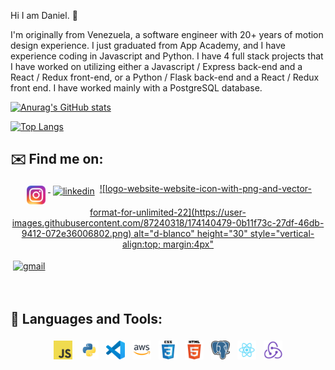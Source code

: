 Hi I am Daniel. 👋

I'm originally from Venezuela, a software engineer with 20+ years of motion design experience. I just graduated from App Academy, and I have experience coding in Javascript and Python. I have 4 full stack projects that I have worked on utilizing either a Javascript / Express back-end and a React / Redux front-end, or a Python / Flask back-end and a React / Redux front end. I have worked mainly with a PostgreSQL database. 


[![Anurag's GitHub stats](https://github-readme-stats.vercel.app/api?username=danguai&show_icons=true&theme=tokyonight)](https://github.com/danguai/github-readme-stats)

[![Top Langs](https://github-readme-stats.vercel.app/api/top-langs/?username=danguai&hide=pug&langs_count=4&show_icons=true&theme=tokyonight)](https://github.com/danguai/github-readme-stats)

## ✉️ Find me on:
<p align="center">
 <a href="https://www.instagram.com/danguai/" target="_blank" rel="noopener noreferrer"> <img src="https://raw.githubusercontent.com/github/explore/06c46459e7947c8a25f72798af696d66e202ac39/topics/instagram/instagram.png" alt="instagram" height="30" style="vertical-align:top; margin:4px"> </a>
 <a href="https://linkedin.com/in/blancodaniel" target="_blank" rel="noopener noreferrer"> <img src="https://upload.wikimedia.org/wikipedia/commons/thumb/c/ca/LinkedIn_logo_initials.png/800px-LinkedIn_logo_initials.png" alt="linkedin" height="30" style="vertical-align:top; margin:4px"></a>
  <a href="https://d-blanco.com/" target="_blank" rel="noopener noreferrer"> ![logo-website-website-icon-with-png-and-vector-format-for-unlimited-22](https://user-images.githubusercontent.com/87240318/174140479-0b11f73c-27df-46db-9412-072e36006802.png) alt="d-blanco" height="30" style="vertical-align:top; margin:4px"</a>


 <a href="mailto:db@d-blanco.com"> <img src="https://cdn-icons-png.flaticon.com/512/281/281769.png" alt="gmail" height="30" style="vertical-align:top; margin:4px"></a>
</p>

<br />

## 🧰 Languages and Tools:
<p align="center">
<img src="https://raw.githubusercontent.com/github/explore/80688e429a7d4ef2fca1e82350fe8e3517d3494d/topics/javascript/javascript.png" alt="Javascript" height="30" style="vertical-align:top; margin:4px">
<img src="https://raw.githubusercontent.com/github/explore/80688e429a7d4ef2fca1e82350fe8e3517d3494d/topics/python/python.png" alt="Python" height="30" style="vertical-align:top; margin:4px">
<img src="https://raw.githubusercontent.com/github/explore/80688e429a7d4ef2fca1e82350fe8e3517d3494d/topics/visual-studio-code/visual-studio-code.png" alt="VS Code" height="30" style="vertical-align:top; margin:4px">
<img src="https://raw.githubusercontent.com/github/explore/fbceb94436312b6dacde68d122a5b9c7d11f9524/topics/aws/aws.png" alt="aws" height="30" style="vertical-align:top; margin:4px">
<img src="https://raw.githubusercontent.com/github/explore/80688e429a7d4ef2fca1e82350fe8e3517d3494d/topics/css/css.png" alt="css" height="30" style="vertical-align:top; margin:4px">
<img src="https://raw.githubusercontent.com/github/explore/80688e429a7d4ef2fca1e82350fe8e3517d3494d/topics/html/html.png" alt="html" height="30" style="vertical-align:top; margin:4px">
<img src="https://raw.githubusercontent.com/github/explore/80688e429a7d4ef2fca1e82350fe8e3517d3494d/topics/postgresql/postgresql.png" alt="postgresql" height="30" style="vertical-align:top; margin:4px">
<img src="https://raw.githubusercontent.com/github/explore/80688e429a7d4ef2fca1e82350fe8e3517d3494d/topics/react/react.png" alt="react" height="30" style="vertical-align:top; margin:4px">
<img src="https://raw.githubusercontent.com/github/explore/80688e429a7d4ef2fca1e82350fe8e3517d3494d/topics/redux/redux.png" alt="redux" height="30" style="vertical-align:top; margin:4px">
 
</p>
